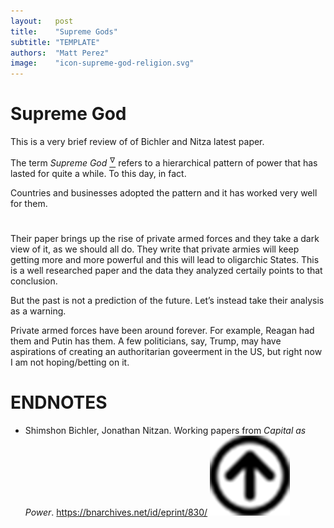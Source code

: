 ```yaml
---
layout:   post
title:    "Supreme Gods"
subtitle: "TEMPLATE"
authors:  "Matt Perez"
image:    "icon-supreme-god-religion.svg"
---
```


<div style='display:none; '>
 <p>History says that it started with Zoroastrian, in Persia. He probabl wanted to appeal to the Kings and Queens of the times</p>
</div>

<h1>Supreme God</h1>
 <p>This is a very brief review of of Bichler and Nitza latest paper.</p>
 <p>The term <em>Supreme God</em> <a href='#en01'><sup id='bm01'>&hairsp;&nabla;&hairsp;</sup></a> refers to a hierarchical pattern of power that has lasted for quite a while. To this day, in fact.</p>
 <p>Countries and businesses adopted the pattern and it has worked very well for them.</p>

<h1></h1>
 <p>Their paper brings up the rise of private armed forces and they take a dark view of it, as we should all do. They write that private armies will keep getting more and more powerful and this will lead to oligarchic States. This is a well researched paper and the data they analyzed certaily points to that conclusion.</p>
 <p>But the past is not a prediction of the future. Let&rsquo;s instead take their analysis as a warning.</p>
 <p>Private armed forces have been around forever. For example, Reagan had them and Putin has them. A few politicians, say, Trump, may have aspirations of creating an authoritarian goveerment in the US, but right now I am not hoping/betting on it.</p>

<h1 class="_section">ENDNOTES</h1>
 <ul>
  <li id="en01">
   <p class="_list-item">
    Shimshon Bichler, Jonathan Nitzan.
    Working papers from <em>Capital as Power</em>.
    <a href="https://bnarchives.net/id/eprint/830/" target="_blank">https://bnarchives.net/id/eprint/830/</a>
    <a class="_uparrow" href="#bm01"><img src="/assets/img/arrow-up-icon.png"></a>
   </p>
  </li>
 </ul>